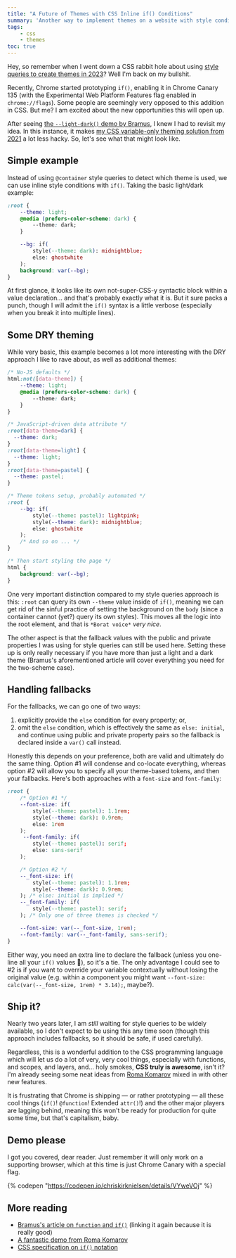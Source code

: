 ```yaml
---
title: "A Future of Themes with CSS Inline if() Conditions"
summary: 'Another way to implement themes on a website with style conditions.'
tags:
    - css
    - themes
toc: true
---
```


Hey, so remember when I went down a CSS rabbit hole about using [style queries to create themes in 2023](/blog/future-themes-with-container-style-queries/)? Well I'm back on my bullshit.

Recently, Chrome started prototyping `if()`, enabling it in Chrome Canary 135 (with the Experimental Web Platform Features flag enabled in `chrome://flags`). Some people are seemingly very opposed to this addition in CSS. But me? I am excited about the new opportunities this will open up.

After seeing [the `--light-dark()` demo by Bramus](https://www.bram.us/2025/02/18/css-at-function-and-css-if/), I knew I had to revisit my idea. In this instance, it makes [my CSS variable-only theming solution from 2021](/blog/a-dry-approach-to-color-themes-in-css/) a lot less hacky. So, let's see what that might look like.

## Simple example

Instead of using `@container` style queries to detect which theme is used, we can use inline style conditions with `if()`. Taking the basic light/dark example:

```css
:root {
    --theme: light;
    @media (prefers-color-scheme: dark) {
        --theme: dark;
    }

    --bg: if(
        style(--theme: dark): midnightblue;
        else: ghostwhite
    );
    background: var(--bg);
}
```

At first glance, it looks like its own not-super-CSS-y syntactic block within a value declaration… and that's probably exactly what it is. But it sure packs a punch, though I will admit the `if()` syntax is a little verbose (especially when you break it into multiple lines).

## Some DRY theming

While very basic, this example becomes a lot more interesting with the DRY approach I like to rave about, as well as additional themes:

```css
/* No-JS defaults */
html:not([data-theme]) {
    --theme: light;
    @media (prefers-color-scheme: dark) {
        --theme: dark;
    }
}

/* JavaScript-driven data attribute */
:root[data-theme=dark] {
  --theme: dark;
}
:root[data-theme=light] {
  --theme: light;
}
:root[data-theme=pastel] {
  --theme: pastel;
}

/* Theme tokens setup, probably automated */
:root {
    --bg: if(
        style(--theme: pastel): lightpink;
        style(--theme: dark): midnightblue;
        else: ghostwhite
    );
    /* And so on ... */
}

/* Then start styling the page */
html {
    background: var(--bg);
}
```

One very important distinction compared to my style queries approach is this: `:root` can query its own `--theme` value inside of `if()`, meaning we can get rid of the sinful practice of setting the background on the `body` (since a container cannot (yet?) query its own styles). This moves all the logic into the root element, and that is `*Borat voice*` _very nice_.

The other aspect is that the fallback values with the public and private properties I was using for style queries can still be used here. Setting these up is only really necessary if you have more than just a light and a dark theme (Bramus's aforementioned article will cover everything you need for the two-scheme case).

## Handling fallbacks

For the fallbacks, we can go one of two ways:
1. explicitly provide the `else` condition for every property; or,
2. omit the `else` condition, which is effectively the same as `else: initial`, and continue using public and private property pairs so the fallback is declared inside a `var()` call instead.

Honestly this depends on your preference, both are valid and ultimately do the same thing. Option #1 will condense and co-locate everything, whereas option #2 will allow you to specify all your theme-based tokens, and then your fallbacks. Here's both approaches with a `font-size` and `font-family`:

```css
:root {
    /* Option #1 */
    --font-size: if(
        style(--theme: pastel): 1.1rem;
        style(--theme: dark): 0.9rem;
        else: 1rem
    );
     --font-family: if(
        style(--theme: pastel): serif;
        else: sans-serif
    );

    /* Option #2 */
    --_font-size: if(
        style(--theme: pastel): 1.1rem;
        style(--theme: dark): 0.9rem;
    ); /* else: initial is implied */
    --_font-family: if(
        style(--theme: pastel): serif;
    ); /* Only one of three themes is checked */

    --font-size: var(--_font-size, 1rem);
    --font-family: var(--_font-family, sans-serif);
}
```

Either way, you need an extra line to declare the fallback (unless you one-line all your `if()` values 🙈), so it's a tie. The only advantage I could see to #2 is if you want to override your variable contextually without losing the original value (e.g. within a component you might want `--font-size: calc(var(--_font-size, 1rem) * 3.14);`, maybe?).

## Ship it?

Nearly two years later, I am _still_ waiting for style queries to be widely available, so I don't expect to be using this any time soon (though this approach includes fallbacks, so it should be safe, if used carefully).

Regardless, this is a wonderful addition to the CSS programming language which will let us do a lot of very, very cool things, especially with functions, and scopes, and layers, and… holy smokes, **CSS truly is awesome**, isn't it? I'm already seeing some neat ideas from [Roma Komarov](https://kizu.dev/) mixed in with other new features.

It is frustrating that Chrome is shipping — or rather prototyping — all these cool things (`if()`! `@function`! Extended `attr()`!) and the other major players are lagging behind, meaning this won't be ready for production for quite some time, but that's capitalism, baby.

## Demo please

I got you covered, dear reader. Just remember it will only work on a supporting browser, which at this time is just Chrome Canary with a special flag.

{% codepen "https://codepen.io/chriskirknielsen/details/VYweVOj" %}

## More reading

- [Bramus's article on `function` and `if()`](https://www.bram.us/2025/02/18/css-at-function-and-css-if/) (linking it again because it is really good)
- [A fantastic demo from Roma Komarov](https://codepen.io/kizu/pen/EaxPgmK)
- [CSS specification on `if()` notation](https://drafts.csswg.org/css-values-5/#if-notation)